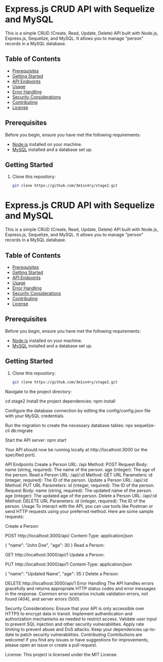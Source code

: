 # Express.js CRUD API with Sequelize and MySQL

This is a simple CRUD (Create, Read, Update, Delete) API built with Node.js, Express.js, Sequelize, and MySQL. It allows you to manage "person" records in a MySQL database.

## Table of Contents

- [Prerequisites](#prerequisites)
- [Getting Started](#getting-started)
- [API Endpoints](#api-endpoints)
- [Usage](#usage)
- [Error Handling](#error-handling)
- [Security Considerations](#security-considerations)
- [Contributing](#contributing)
- [License](#license)

## Prerequisites

Before you begin, ensure you have met the following requirements:

- [Node.js](https://nodejs.org/) installed on your machine.
- [MySQL](https://www.mysql.com/) installed and a database set up.

## Getting Started

1. Clone this repository:

   ```bash
   git clone https://github.com/3m1ss4ry/stage2.git


# Express.js CRUD API with Sequelize and MySQL

This is a simple CRUD (Create, Read, Update, Delete) API built with Node.js, Express.js, Sequelize, and MySQL. It allows you to manage "person" records in a MySQL database.

## Table of Contents

- [Prerequisites](#prerequisites)
- [Getting Started](#getting-started)
- [API Endpoints](#api-endpoints)
- [Usage](#usage)
- [Error Handling](#error-handling)
- [Security Considerations](#security-considerations)
- [Contributing](#contributing)
- [License](#license)

## Prerequisites

Before you begin, ensure you have met the following requirements:

- [Node.js](https://nodejs.org/) installed on your machine.
- [MySQL](https://www.mysql.com/) installed and a database set up.

## Getting Started

1. Clone this repository:

   ```bash
   git clone https://github.com/3m1ss4ry/stage2.git
Navigate to the project directory:

cd stage2
Install the project dependencies:
npm install

Configure the database connection by editing the config/config.json file with your MySQL credentials.

Run the migration to create the necessary database tables:
npx sequelize-cli db:migrate

Start the API server:
npm start

Your API should now be running locally at http://localhost:3000 (or the specified port).

API Endpoints
Create a Person
URL: /api
Method: POST
Request Body:
name (string, required): The name of the person.
age (integer): The age of the person.
Read a Person
URL: /api/:id
Method: GET
URL Parameters:
id (integer, required): The ID of the person.
Update a Person
URL: /api/:id
Method: PUT
URL Parameters:
id (integer, required): The ID of the person.
Request Body:
name (string, required): The updated name of the person.
age (integer): The updated age of the person.
Delete a Person
URL: /api/:id
Method: DELETE
URL Parameters:
id (integer, required): The ID of the person.
Usage
To interact with the API, you can use tools like Postman or send HTTP requests using your preferred method. Here are some sample requests:

Create a Person:

POST http://localhost:3000/api/
Content-Type: application/json

{
  "name": "John Doe",
  "age": 30
}
Read a Person:

GET http://localhost:3000/api/1
Update a Person:

PUT http://localhost:3000/api/1
Content-Type: application/json

{
  "name": "Updated Name",
  "age": 35
}
Delete a Person:

DELETE http://localhost:3000/api/1
Error Handling
The API handles errors gracefully and returns appropriate HTTP status codes and error messages in the response. Common error scenarios include validation errors, not found (404), and server errors (500).

Security Considerations:
Ensure that your API is only accessible over HTTPS to encrypt data in transit.
Implement authentication and authorization mechanisms as needed to restrict access.
Validate user input to prevent SQL injection and other security vulnerabilities.
Apply rate limiting to prevent abuse and DoS attacks.
Keep your dependencies up-to-date to patch security vulnerabilities.
Contributing
Contributions are welcome! If you find any issues or have suggestions for improvements, please open an issue or create a pull request.

License:
This project is licensed under the MIT License.







